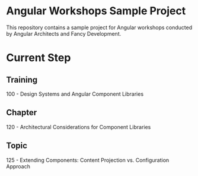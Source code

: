 # Angular Workshops Sample Project

This repository contains a sample project for Angular workshops conducted by Angular Architects and Fancy Development.

# Current Step

## Training
100 - Design Systems and Angular Component Libraries

## Chapter
120 - Architectural Considerations for Component Libraries

## Topic
125 - Extending Components: Content Projection vs. Configuration Approach
